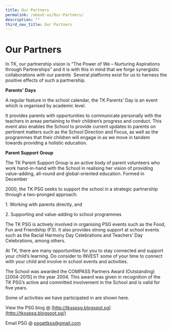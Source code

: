 ```yaml
---
title: Our Partners
permalink: /about-us/Our-Partners/
description: ""
third_nav_title: Our Partners
---
```

# Our Partners

In TK, our partnership vision is “The Power of We – Nurturing Aspirations through Partnerships” and it is with this in mind that we forge synergistic collaborations with our parents  Several platforms exist for us to harness the positive effects of such a partnership.

**Parents’** **Days**

A regular feature in the school calendar, the TK Parents’ Day is an event which is organised by academic level.

It provides parents with opportunities to communicate personally with the teachers in areas pertaining to their children’s progress and conduct. This event also enables the School to provide current updates to parents on pertinent matters such as the School Direction and Focus, as well as the programmes that their children will engage in as we move in tandem towards providing a holistic education.

**Parent Support** **Group**

The TK Parent Support Group is an active body of parent volunteers who work hand-in-hand with the School in realising her vision of providing value-adding, all-round and global-oriented education. Formed in December

2000, the TK PSG seeks to support the school in a strategic partnership through a two-pronged approach:

1\. Working with parents directly, and

2\. Supporting and value-adding to school programmes

The TK PSG is actively involved in organising PSG events such as the Food, Fun and Friendship (F3). It also provides strong support at school events such as the Racial Harmony Day Celebrations and Teachers’ Day Celebrations, among others.

At TK, there are many opportunities for you to stay connected and support your child’s learning. Do consider to INVEST some of your time to connect with your child and involve in school events and activities.

The School was awarded the COMPASS Partners Award (Outstanding) \[2004-2015\] in the year 2004. This award was given in recognition of the TK PSG’s active and committed involvement in the School and is valid for five years.

Some of activities we have participated in are shown here.

View the PSG blog @ [http://tksspsg.blogspot.sg](http://tksspsg.blogspot.sg/)

Email PSG @ [psgattkss@gmail.com](mailto:psgattkss@gmail.com)